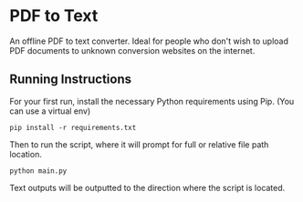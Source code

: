 # PDF to Text

An offline PDF to text converter. Ideal for people who don't wish to upload PDF documents to unknown conversion websites on the internet.

## Running Instructions
For your first run, install the necessary Python requirements using Pip.
(You can use a virtual env)

```pip install -r requirements.txt```

Then to run the script, where it will prompt for full or relative file path location.

```python main.py```

Text outputs will be outputted to the direction where the script is located.